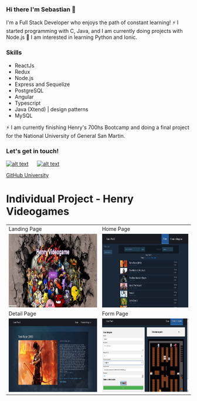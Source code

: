### Hi there I'm Sebastian 👋
I'm a Full Stack Developer who enjoys the path of constant learning! 
⚡ I started programming with C, Java, and I am currently doing projects with Node.js
🌱 I am interested in learning Python and Ionic. 

### Skills
* ReactJs
* Redux
* Node.js
* Express and Sequelize
* PostgreSQL
* Angular
* Typescript
* Java (Xtend) | design patterns 
* MySQL

⚡ I am currently finishing Henry's 700hs Bootcamp and doing a final project for the National University of General San Martin.

### Let's get in touch!
[![alt text][1.1]][1]
&nbsp;&nbsp;&nbsp;&nbsp;
[![alt text][2.1]][2]

[1.1]: https://raw.githubusercontent.com/paulrobertlloyd/socialmediaicons/main/linkedin-48x48.png

[1]: https://www.linkedin.com/in/sebastián-mariano-avila-js/

[2.1]:https://raw.githubusercontent.com/paulrobertlloyd/socialmediaicons/main/github-48x48.png

[2]: https://github.com/avilasebastian

[Linkedin]: www.linkedin.com/in/sebastián-mariano-avila-js/
[GitHub University](https://github.com/avilasebastian)


# Individual Project - Henry Videogames

<table>
  <tr>
    <td>Landing Page</td>
     <td>Home Page</td>
  </tr>
  <tr>
    <td><img height="200" src="https://raw.githubusercontent.com/sebastianomsk/Videogames-ReactJS/master/client/src/images/Pantallas/Pantalla-inicial.jpg" /></td>
    <td><img height="200" src="https://raw.githubusercontent.com/sebastianomsk/Videogames-ReactJS/master/client/src/images/Pantallas/Pantalla-Home.jpg" /></td>
    
  </tr>
  <tr>
    <td>Detail Page</td>
     <td>Form Page</td>
  </tr>
  <tr>
    <td><img height="200" src="https://raw.githubusercontent.com/sebastianomsk/Videogames-ReactJS/master/client/src/images/Pantallas/Pantalla-Detalle.png" /></td>
    <td><img height="200" src="https://raw.githubusercontent.com/sebastianomsk/Videogames-ReactJS/master/client/src/images/Pantallas/Pantalla-Crear.jpg" /></td>
  </tr>
 </table>
<!--
**sebastianomsk/sebastianomsk** is a ✨ _special_ ✨ repository because its `README.md` (this file) appears on your GitHub profile.

Here are some ideas to get you started:

- 🔭 I’m currently working on ...
- 🌱 I’m currently learning ...
- 👯 I’m looking to collaborate on ...
- 🤔 I’m looking for help with ...
- 💬 Ask me about ...
- 📫 How to reach me: ...
- 😄 Pronouns: ...
- ⚡ Fun fact: ...
-->
